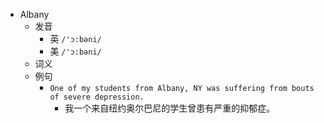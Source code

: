 - Albany
  - 发音
    - 英 `/'ɔ:bəni/`
    - 美 `/'ɔ:bəni/`
  - 词义
  - 例句
    - `One of my students from Albany, NY was suffering from bouts of severe depression.`
      - 我一个来自纽约奥尔巴尼的学生曾患有严重的抑郁症。

